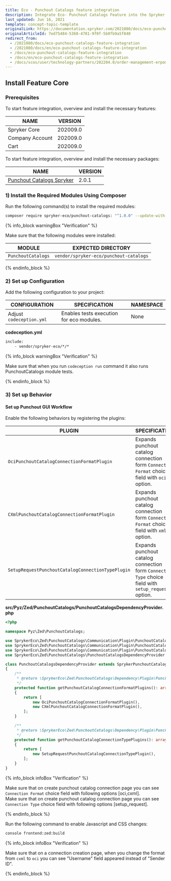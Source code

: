 ```yaml
---
title: Eco - Punchout Catalogs feature integration
description: Integrate Eco- Punchout Catalogs Feature into the Spryker Commerce OS.
last_updated: Jun 16, 2021
template: concept-topic-template
originalLink: https://documentation.spryker.com/2021080/docs/eco-punchout-catalogs-feature-integration
originalArticleId: 7ed75484-5360-4781-9f0f-5b0fb9a5f840
redirect_from:
  - /2021080/docs/eco-punchout-catalogs-feature-integration
  - /2021080/docs/en/eco-punchout-catalogs-feature-integration
  - /docs/eco-punchout-catalogs-feature-integration
  - /docs/en/eco-punchout-catalogs-feature-integration
  - /docs/scos/user/technology-partners/202204.0/order-management-erpoms/punchout-catalogs/eco-punchout-catalogs-feature-integration.html
---
```


## Install Feature Core

### Prerequisites

To start feature integration, overview and install the necessary features:

| NAME | VERSION |
| --- | --- |
| Spryker Core | 202009.0 |
| Company Account | 202009.0 |
| Cart | 202009.0 |
To start feature integration, overview and install the necessary packages:

| NAME | VERSION |
| --- | --- |
| [Punchout Catalogs Spryker](https://github.com/punchout-catalogs/punchout-catalog-spryker/) | 2.0.1 |

### 1) Install the Required Modules Using Composer

Run the following command(s) to install the required modules:

```bash
composer require spryker-eco/punchout-catalogs: "^1.0.0" --update-with-dependencies
```

{% info_block warningBox "Verification" %}

Make sure that the following modules were installed:

| MODULE | EXPECTED DIRECTORY |
|---|---|
| `PunchoutCatalogs` | `vendor/spryker-eco/punchout-catalogs` |

{% endinfo_block %}

### 2) Set up Configuration

Add the following configuration to your project:

| CONFIGURATION | SPECIFICATION | NAMESPACE |
| --- | --- | --- |
| Adjust `codeception.yml` | Enables tests execution for eco modules. | None |

**codeception.yml**

```html
include:
    - vendor/spryker-eco/*/*
```

{% info_block warningBox "Verification" %}

Make sure that when you run `codeception run`  command it also runs PunchoutCatalogs module tests.

{% endinfo_block %}

### 3) Set up Behavior

#### Set up Punchout GUI Workflow

Enable the following behaviors by registering the plugins:

| PLUGIN | SPECIFICATION | PREREQUISITES | NAMESPACE |
| --- | --- | --- | --- |
| `OciPunchoutCatalogConnectionFormatPlugin` | Expands punchout catalog connection form `Connection Format` choice field with `oci` option. | None |`SprykerEco\Zed\PunchoutCatalogs\Communication\Plugin\PunchoutCatalogs` |
| `CXmlPunchoutCatalogConnectionFormatPlugin` | Expands punchout catalog connection form `Connection Format` choice field with `xml` option. | None |`SprykerEco\Zed\PunchoutCatalogs\Communication\Plugin\PunchoutCatalogs` |
| `SetupRequestPunchoutCatalogConnectionTypePlugin` | Expands punchout catalog connection form `Connection Type` choice field with `setup_request` option. | None |`SprykerEco\Zed\PunchoutCatalogs\Communication\Plugin\PunchoutCatalogs` |

**src/Pyz/Zed/PunchoutCatalogs/PunchoutCatalogsDependencyProvider.php**

```php
<?php

namespace Pyz\Zed\PunchoutCatalogs;

use SprykerEco\Zed\PunchoutCatalogs\Communication\Plugin\PunchoutCatalogs\CXmlPunchoutCatalogConnectionFormatPlugin;
use SprykerEco\Zed\PunchoutCatalogs\Communication\Plugin\PunchoutCatalogs\OciPunchoutCatalogConnectionFormatPlugin;
use SprykerEco\Zed\PunchoutCatalogs\Communication\Plugin\PunchoutCatalogs\SetupRequestPunchoutCatalogConnectionTypePlugin;
use SprykerEco\Zed\PunchoutCatalogs\PunchoutCatalogsDependencyProvider as SprykerPunchoutCatalogsDependencyProvider;

class PunchoutCatalogsDependencyProvider extends SprykerPunchoutCatalogsDependencyProvider
{
    /**
     * @return \SprykerEco\Zed\PunchoutCatalogs\Dependency\Plugin\PunchoutCatalogConnectionFormatPluginInterface[]
     */
    protected function getPunchoutCatalogConnectionFormatPlugins(): array
    {
        return [
            new OciPunchoutCatalogConnectionFormatPlugin(),
            new CXmlPunchoutCatalogConnectionFormatPlugin(),
        ];
    }

    /**
     * @return \SprykerEco\Zed\PunchoutCatalogs\Dependency\Plugin\PunchoutCatalogConnectionTypePluginInterface[]
     */
    protected function getPunchoutCatalogConnectionTypePlugins(): array
    {
        return [
            new SetupRequestPunchoutCatalogConnectionTypePlugin(),
        ];
    }
}
```

{% info_block infoBox "Verification" %}

Make sure that on create punchout catalog connection page you can see `Connection Format` choice field with following options [oci,cxml].<br>Make sure that on create punchout catalog connection page you can see `Connection Type` choice field with following options [setup_request].

{% endinfo_block %}

Run the following command to enable Javascript and CSS changes:

```bash
console frontend:zed:build
```

{% info_block infoBox "Verification" %}

Make sure that on a connection creation page, when you change the format from `cxml` to `oci` you can see "Username" field appeared instead of "Sender ID".

{% endinfo_block %}
